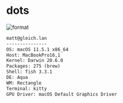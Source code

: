 
# dots

![format](https://github.com/gleich/dots/workflows/format/badge.svg)

```txt
matt@gleich.lan 
--------------- 
OS: macOS 11.5.1 x86_64 
Host: MacBookPro16,1 
Kernel: Darwin 20.6.0 
Packages: 275 (brew) 
Shell: fish 3.3.1 
DE: Aqua 
WM: Rectangle 
Terminal: kitty 
GPU Driver: macOS Default Graphics Driver 
```
